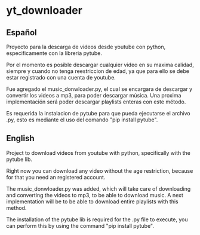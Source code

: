 # yt_downloader

## Español

Proyecto para la descarga de videos desde youtube con python, especificamente con la libreria pytube.

Por el momento es posible descargar cualquier video en su maxima calidad, siempre y cuando no tenga reestriccion de edad, ya que para ello se debe estar registrado con una cuenta de youtube.

Fue agregado el music_donwloader.py, el cual se encargara de descargar y convertir los videos a mp3, para poder descargar música. Una proxima implementación será poder descargar playlists enteras con este método.

Es requerida la instalacion de pytube para que pueda ejecutarse el archivo .py, esto es mediante el uso del comando "pip install pytube".

## English

Project to download videos from youtube with python, specifically with the pytube lib.

Right now you can download any video without the age restriction, because for that you need an registered account.

The music_donwloader.py was added, which will take care of downloading and converting the videos to mp3, to be able to download music. A next implementation will be to be able to download entire playlists with this method.

The installation of the pytube lib is required for the .py file to execute, you can perform this by using the command "pip install pytube".